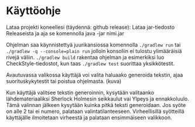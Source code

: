# Käyttöohje

Lataa projekti koneellesi (täydennä: github release): Lataa jar-tiedosto Releaseista ja aja se komennolla java -jar nimi.jar

Ohjelman saa käynnistettyä juurikansiossa komennolla `./gradlew run` tai `./gradlew -q --console=plain run` jolloin konsoliin ei tulostu ylimääräisiä rivejä väliin.
`./gradlew build` rakentaa ohjelman ja esimerkiksi luo CheckStyle-tiedostot, kun taas `./gradlew test` suorittaa yksikkötestit.

Avautuvassa valikossa käyttäjä voi valita haluaako generoida tekstin, ajaa suorituskykytestit tai poistua ohjelmasta.
(kuva)

Kun käyttäjä valitsee tekstin generoinnin, kysytään valitaanko lähdemateriaaliksi Sherlock Holmesin seikkaulut vai Ylpeys ja ennakkoluulo. Tämä valinnan jälkeen kysytään kuinka pitkä teksti generoidaan. Jos syöte on alle 2 tai ei numero, palataan valintatilanteeseen. Virheellisillä syötteillä käyttäjälle ilmoitetaan virheestä ja palataan ensimmäiseen valikkoon.
